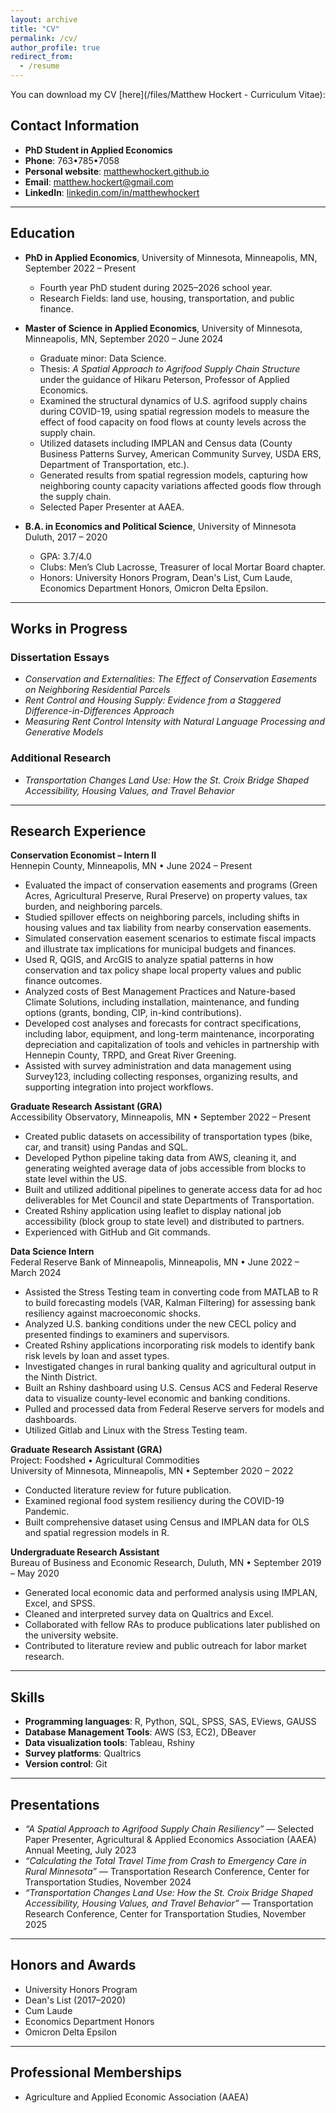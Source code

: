 ```yaml
---
layout: archive
title: "CV"
permalink: /cv/
author_profile: true
redirect_from:
  - /resume
---
```


You can download my CV [here](/files/Matthew Hockert - Curriculum Vitae):

## Contact Information
* **PhD Student in Applied Economics**
* **Phone**: 763•785•7058  
* **Personal website**: [matthewhockert.github.io](https://matthewhockert.github.io)  
* **Email**: [matthew.hockert@gmail.com](mailto:matthew.hockert@gmail.com)  
* **LinkedIn**: [linkedin.com/in/matthewhockert](https://www.linkedin.com/in/matthewhockert/)  

---

## Education
* **PhD in Applied Economics**, University of Minnesota, Minneapolis, MN, September 2022 – Present  
  * Fourth year PhD student during 2025–2026 school year.  
  * Research Fields: land use, housing, transportation, and public finance.  

* **Master of Science in Applied Economics**, University of Minnesota, Minneapolis, MN, September 2020 – June 2024  
  * Graduate minor: Data Science.  
  * Thesis: *A Spatial Approach to Agrifood Supply Chain Structure* under the guidance of Hikaru Peterson, Professor of Applied Economics.  
  * Examined the structural dynamics of U.S. agrifood supply chains during COVID-19, using spatial regression models to measure the effect of food capacity on food flows at county levels across the supply chain.  
  * Utilized datasets including IMPLAN and Census data (County Business Patterns Survey, American Community Survey, USDA ERS, Department of Transportation, etc.).  
  * Generated results from spatial regression models, capturing how neighboring county capacity variations affected goods flow through the supply chain.  
  * Selected Paper Presenter at AAEA.  

* **B.A. in Economics and Political Science**, University of Minnesota Duluth, 2017 – 2020  
  * GPA: 3.7/4.0  
  * Clubs: Men’s Club Lacrosse, Treasurer of local Mortar Board chapter.  
  * Honors: University Honors Program, Dean's List, Cum Laude, Economics Department Honors, Omicron Delta Epsilon.  

---

## Works in Progress

### Dissertation Essays
* *Conservation and Externalities: The Effect of Conservation Easements on Neighboring Residential Parcels*  
* *Rent Control and Housing Supply: Evidence from a Staggered Difference-in-Differences Approach*  
* *Measuring Rent Control Intensity with Natural Language Processing and Generative Models*  

### Additional Research
* *Transportation Changes Land Use: How the St. Croix Bridge Shaped Accessibility, Housing Values, and Travel Behavior*  

---

## Research Experience

**Conservation Economist – Intern II**  
Hennepin County, Minneapolis, MN • June 2024 – Present  
* Evaluated the impact of conservation easements and programs (Green Acres, Agricultural Preserve, Rural Preserve) on property values, tax burden, and neighboring parcels.  
* Studied spillover effects on neighboring parcels, including shifts in housing values and tax liability from nearby conservation easements.  
* Simulated conservation easement scenarios to estimate fiscal impacts and illustrate tax implications for municipal budgets and finances.  
* Used R, QGIS, and ArcGIS to analyze spatial patterns in how conservation and tax policy shape local property values and public finance outcomes.  
* Analyzed costs of Best Management Practices and Nature-based Climate Solutions, including installation, maintenance, and funding options (grants, bonding, CIP, in-kind contributions).  
* Developed cost analyses and forecasts for contract specifications, including labor, equipment, and long-term maintenance, incorporating depreciation and capitalization of tools and vehicles in partnership with Hennepin County, TRPD, and Great River Greening.  
* Assisted with survey administration and data management using Survey123, including collecting responses, organizing results, and supporting integration into project workflows.  

**Graduate Research Assistant (GRA)**  
Accessibility Observatory, Minneapolis, MN • September 2022 – Present  
* Created public datasets on accessibility of transportation types (bike, car, and transit) using Pandas and SQL.  
* Developed Python pipeline taking data from AWS, cleaning it, and generating weighted average data of jobs accessible from blocks to state level within the US.  
* Built and utilized additional pipelines to generate access data for ad hoc deliverables for Met Council and state Departments of Transportation.  
* Created Rshiny application using leaflet to display national job accessibility (block group to state level) and distributed to partners.  
* Experienced with GitHub and Git commands.  

**Data Science Intern**  
Federal Reserve Bank of Minneapolis, Minneapolis, MN • June 2022 – March 2024  
* Assisted the Stress Testing team in converting code from MATLAB to R to build forecasting models (VAR, Kalman Filtering) for assessing bank resiliency against macroeconomic shocks.  
* Analyzed U.S. banking conditions under the new CECL policy and presented findings to examiners and supervisors.  
* Created Rshiny applications incorporating risk models to identify bank risk levels by loan and asset types.  
* Investigated changes in rural banking quality and agricultural output in the Ninth District.  
* Built an Rshiny dashboard using U.S. Census ACS and Federal Reserve data to visualize county-level economic and banking conditions.  
* Pulled and processed data from Federal Reserve servers for models and dashboards.  
* Utilized Gitlab and Linux with the Stress Testing team.  

**Graduate Research Assistant (GRA)**  
Project: Foodshed • Agricultural Commodities  
University of Minnesota, Minneapolis, MN • September 2020 – 2022  
* Conducted literature review for future publication.  
* Examined regional food system resiliency during the COVID-19 Pandemic.  
* Built comprehensive dataset using Census and IMPLAN data for OLS and spatial regression models in R.  

**Undergraduate Research Assistant**  
Bureau of Business and Economic Research, Duluth, MN • September 2019 – May 2020  
* Generated local economic data and performed analysis using IMPLAN, Excel, and SPSS.  
* Cleaned and interpreted survey data on Qualtrics and Excel.  
* Collaborated with fellow RAs to produce publications later published on the university website.  
* Contributed to literature review and public outreach for labor market research.  

---

## Skills
* **Programming languages**: R, Python, SQL, SPSS, SAS, EViews, GAUSS  
* **Database Management Tools**: AWS (S3, EC2), DBeaver  
* **Data visualization tools**: Tableau, Rshiny  
* **Survey platforms**: Qualtrics  
* **Version control**: Git  

---

## Presentations
* *“A Spatial Approach to Agrifood Supply Chain Resiliency”* — Selected Paper Presenter, Agricultural & Applied Economics Association (AAEA) Annual Meeting, July 2023  
* *“Calculating the Total Travel Time from Crash to Emergency Care in Rural Minnesota”* — Transportation Research Conference, Center for Transportation Studies, November 2024  
* *“Transportation Changes Land Use: How the St. Croix Bridge Shaped Accessibility, Housing Values, and Travel Behavior”* — Transportation Research Conference, Center for Transportation Studies, November 2025  

---

## Honors and Awards
* University Honors Program  
* Dean's List (2017–2020)  
* Cum Laude  
* Economics Department Honors  
* Omicron Delta Epsilon  

---

## Professional Memberships
* Agriculture and Applied Economic Association (AAEA)  